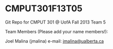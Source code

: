 CMPUT301F13T05
==============

Git Repo for CMPUT 301 @ UofA Fall 2013 Team 5

Team Members (Please add your name members!):

Joel Malina (jmalina)
e-mail: jmalina@ualberta.ca

